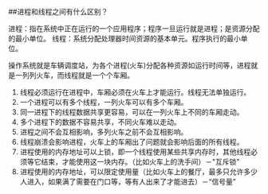 

##进程和线程之间有什么区别？

进程：指在系统中正在运行的一个应用程序；程序一旦运行就是进程；是资源分配的最小单位。
线程：系统分配处理器时间资源的基本单元。程序执行的最小单位。

操作系统就是车辆调度站，为各个进程(火车)分配各种资源如运行时间等，进程就是一列列火车，而线程就是一个个车厢。

1. 线程必须运行在进程中，车厢必须在火车上才能运行。线程无法单独运行。
2. 一个进程可以有多个线程，一列火车可以有多个车厢。
3. 同一进程下的线程数据共享更容易，可以在一列火车上不同的车厢走动。
4. 多个进程下的数据不容易共享，不同火车难以走动。
5. 进程之间不会互相影响，多列火车之前不会互相影响。
6. 线程崩溃会影响进程，火车上的车厢出了问题就会影响后面的所有线程。
7. 进程使用的内存地址可以上锁，即一个线程使用某些共享内存时，其他线程必须等它结束，才能使用这一块内存。（比如火车上的洗手间）－"互斥锁"
8. 进程使用的内存地址，可以限定使用量（比如火车上的餐厅，最多只允许多少人进入，如果满了需要在门口等，等有人出来了才能进去）－“信号量”







